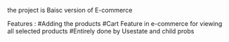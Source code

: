 

the project is Baisc version of E-commerce 
 
 Features :
  #Adding the products
  #Cart Feature in e-commerce for viewing all selected products 
  #Entirely done by Usestate and child probs 
